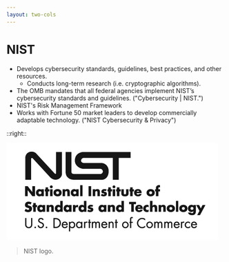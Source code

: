 ```yaml
---
layout: two-cols
---
```


# NIST

- <CursorType :speed="10" :slide="11">Develops cybersecurity standards, guidelines, best practices, and other resources.</CursorType>
    - <CursorType :speed="10" :slide="11">Conducts long-term research (i.e. cryptographic algorithms).</CursorType>
- <CursorType :speed="10" :slide="11">The OMB mandates that all federal agencies implement NIST’s cybersecurity standards and guidelines. ("Cybersecurity | NIST.")</CursorType>
- <CursorType :speed="10" :slide="11">NIST's Risk Management Framework</CursorType>
- <CursorType :speed="10" :slide="11">Works with Fortune 50 market leaders to develop commercially adaptable technology. ("NIST Cybersecurity & Privacy")</CursorType>

::right::

![NIST Logo](/nist_logo.jpg)

> NIST logo.
